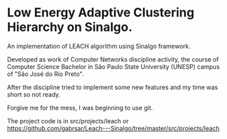 # Low Energy Adaptive Clustering Hierarchy on Sinalgo.

An implementation of LEACH algorithm using Sinalgo framework.

Developed as work of Computer Networks discipline activity, the course of Computer Science Bachelor in São Paulo State University (UNESP) campus of "São José do Rio Preto".

After the discipline tried to implement some new features and my time was short so not ready.

Forgive me for the mess, I was beginning to use git.

The project code is in src/projects/leach or 
https://github.com/gabrsar/Leach---Sinalgo/tree/master/src/projects/leach
